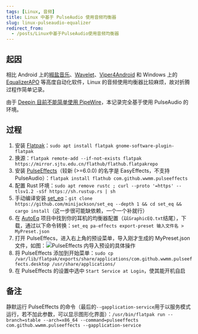 ```yaml
---
tags: [Linux, 音频]
title: Linux 中基于 PulseAudio 使用音频均衡器
slug: linux-pulseaudio-equalizer
redirect_from: 
  - /posts/Linux中基于PulseAudio使用音频均衡器
---
```


## 起因

相比 Android 上的[椒盐音乐](https://www.coolapk.com/apk/284064)、[Wavelet](https://play.google.com/store/apps/details?id=com.pittvandewitt.wavelet)、[Viper4Android](https://forum.xda-developers.com/showthread.php?t=2191223) 和 Windows 上的 [EqualizerAPO](https://sourceforge.net/projects/equalizerapo/) 等高度自动化软件，Linux 的音频使用均衡器比较麻烦，故对折腾过程作简单记录。

由于 [Deepin 目前不能简单使用 PipeWire](https://bbs.deepin.org/post/235926)，本记录完全基于使用 PulseAudio 的环境。

## 过程

1. 安装 [Flatpak](https://www.flatpak.org)：`sudo apt install flatpak gnome-software-plugin-flatpak`
2. 换源：`flatpak remote-add --if-not-exists flatpak https://mirror.sjtu.edu.cn/flathub/flathub.flatpakrepo`
3. 安装 [PulseEffects](https://github.com/wwmm/pulseeffects)（较新 (>=6.0.0) 的名字是 EasyEffects，不支持 PulseAudio）：`flatpak install flathub com.github.wwmm.pulseeffects`
4. 配置 Rust 环境：`sudo apt remove rustc ; curl --proto '=https' --tlsv1.2 -sSf https://sh.rustup.rs | sh`
5. 手动编译安装 [set_eq](https://github.com/minijackson/set_eq)：`git clone https://github.com/minijackson/set_eq --depth 1 && cd set_eq && cargo install`（这一步很可能缺依赖，一个一个补就行）
6. 在 [AutoEq](https://github.com/jaakkopasanen/AutoEq/tree/master/results) 项目中找到你的耳机的均衡器配置（以`GraphicEQ.txt`结尾），下载，通过以下命令转换：`set_eq pa-effects export-preset 输入文件名 > MyPreset.json`
7. 打开 PulseEffecs，进入右上角的预设菜单，导入刚才生成的 MyPreset.json 文件，如图：![PulseEffects 内导入预设的具体操作](https://s2.loli.net/2022/08/14/dg7YFCzTrhjOkL5.png)
8. 将 PulseEffects 添加到开始菜单：`sudo cp /var/lib/flatpak/exports/share/applications/com.github.wwmm.pulseeffects.desktop /usr/share/applications/`
9. 在 PulseEffects 的设置中选中 `Start Service at Login`，使其能开机自启

## 备注

静默运行 PulseEffects 的命令（最后的`--gapplication-service`用于以服务模式运行，若不加此参数，可以显示图形化界面）：`/usr/bin/flatpak run --branch=stable --arch=x86_64 --command=pulseeffects com.github.wwmm.pulseeffects --gapplication-service`
